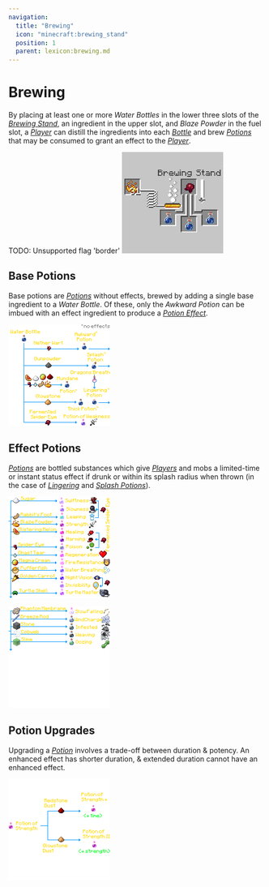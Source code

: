 ```yaml
---
navigation:
  title: "Brewing"
  icon: "minecraft:brewing_stand"
  position: 1
  parent: lexicon:brewing.md
---
```


# Brewing

By placing at least one or more *Water Bottles* in the lower three slots of the [*Brewing Stand*](../useables/brewing_stand.md), an ingredient in the upper slot, and *Blaze Powder* in the fuel slot, a [*Player*](../creatures/human-player.md) can distill the ingredients into each [*Bottle*](./ingredients_equipments.md) and brew [*Potions*](#potions) that may be consumed to grant an effect to the [*Player*](../creatures/human-player.md). 



TODO: Unsupported flag 'border'
![](brewing.png)

<a name="potions"></a>
## Base Potions

Base potions are [*Potions*](#potions) without effects, brewed by adding a single base ingredient to a *Water Bottle*. Of these, only the *Awkward Potion* can be imbued with an effect ingredient to produce a [*Potion Effect*](./effects.md).

![](potion_types.png)

## Effect Potions

[*Potions*](#potions) are bottled substances which give [*Players*](../creatures/human-player.md) and mobs a limited-time or instant status effect if drunk or within its splash radius when thrown (in the case of [*Lingering*](./potion_types.md) and [*Splash Potions*](./potion_types.md)).

![](effect_potion_types_1.png)

![](effect_potion_types_2.png)

## Potion Upgrades

Upgrading a [*Potion*](#potions) involves a trade-off between duration & potency. An enhanced effect has shorter duration, & extended duration cannot have an enhanced effect.

![](potion_upgrades.png)



<Recipe id="minecraft:brewing_stand" />

<Recipe id="minecraft:glass_bottle" />


